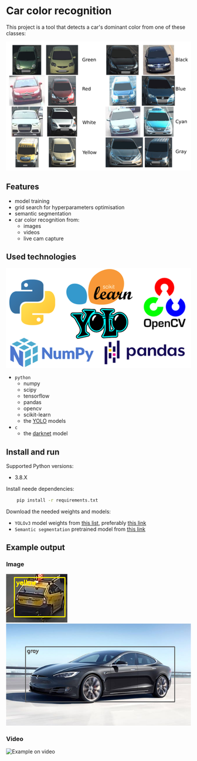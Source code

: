 # Car color recognition

This project is a tool that detects a car's dominant color from one of these classes:

![Examples of data from each color group](project/assets/example_data.png)

## Features

- model training
- grid search for hyperparameters optimisation
- semantic segmentation
- car color recognition from:
  - images
  - videos
  - live cam capture

## Used technologies

![Used technologies](project/assets/used_technologies.png)

- `python`
  - numpy
  - scipy
  - tensorflow
  - pandas
  - opencv
  - scikit-learn
  - the [YOLO](https://pjreddie.com/darknet/yolo/) models
- `c`
  - the [darknet](https://pjreddie.com/darknet/) model

## Install and run

Supported Python versions:

- 3.8.X

Install neede dependencies:

```sh
    pip install -r requirements.txt
```

Download the needed weights and models:

- `YOLOv3` model weights from [this list](https://pjreddie.com/darknet/yolo/), preferably [this link](https://pjreddie.com/media/files/yolov3.weights)
- `Semantic segmentation` pretrained model from [this link](https://github.com/ayoolaolafenwa/PixelLib/releases/download/0.2.0/pointrend_resnet50.pkl)

## Example output

### Image

![Example on an image #1](project/assets/image_example.png)
![Example on an image #2](project/assets/tesla_example.png)

### Video

![Example on video](project/assets/output.gif)
